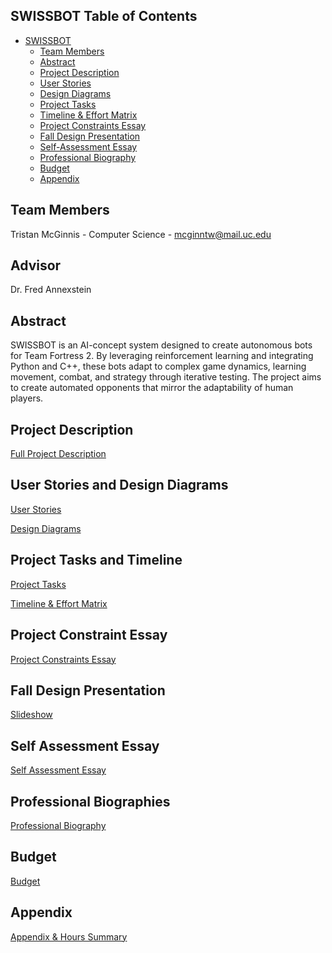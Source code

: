 ## SWISSBOT Table of Contents

- [SWISSBOT](#swissbot-table-of-contents)
  - [Team Members](#team-members)
  - [Abstract](#abstract)
  - [Project Description](#project-description)
  - [User Stories](#user-stories-and-design-diagrams)
  - [Design Diagrams](#user-stories-and-design-diagrams)
  - [Project Tasks](#project-tasks-and-timeline)
  - [Timeline & Effort Matrix](#project-tasks-and-timeline)
  - [Project Constraints Essay](#project-constraint-essay)
  - [Fall Design Presentation](#fall-design-presentation)
  - [Self-Assessment Essay](#self-assessment-essay)
  - [Professional Biography](#professional-biographies)
  - [Budget](#budget)
  - [Appendix](#appendix)

## Team Members

Tristan McGinnis - Computer Science - [mcginntw@mail.uc.edu](mcginntw@mail.uc.edu)

## Advisor

Dr. Fred Annexstein

## Abstract

SWISSBOT is an AI-concept system designed to create autonomous bots for Team Fortress 2. By leveraging reinforcement learning and integrating Python and C++, these bots adapt to complex game dynamics, learning movement, combat, and strategy through iterative testing. The project aims to create automated opponents that mirror the adaptability of human players.

## Project Description

[Full Project Description](./Project-Description.md)

## User Stories and Design Diagrams

[User Stories](./User_stories.md)

[Design Diagrams](./Design_Diagrams/)

## Project Tasks and Timeline

[Project Tasks](./Tasklist.md)

[Timeline & Effort Matrix](./Timeline.md)

## Project Constraint Essay

[Project Constraints Essay](./Project_Constraints_Essay.pdf)

## Fall Design Presentation

[Slideshow](./Fall_Design_Presentation.pptx)

## Self Assessment Essay

[Self Assessment Essay](./capstone_assessment.pdf)

## Professional Biographies

[Professional Biography](./professionalbio.md)

## Budget

[Budget](./budget.md)

## Appendix

[Appendix & Hours Summary](./appendix.md)

